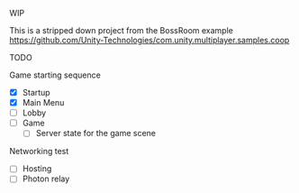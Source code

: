 WIP

This is a stripped down project from the BossRoom example https://github.com/Unity-Technologies/com.unity.multiplayer.samples.coop

TODO

Game starting sequence
- [x] Startup
- [x] Main Menu
- [ ] Lobby
- [ ] Game
    - [ ] Server state for the game scene

Networking test
- [ ] Hosting
- [ ] Photon relay
